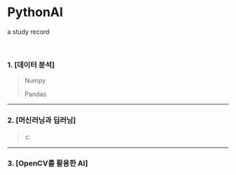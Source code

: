 # PythonAI
a study record

</br>

### 1. [데이터 분석]
>Numpy
>
>Pandas

---

### 2. [머신러닝과 딥러닝]
>ㄷ




---


### 3. [OpenCV를 활용한 AI]
>
>


